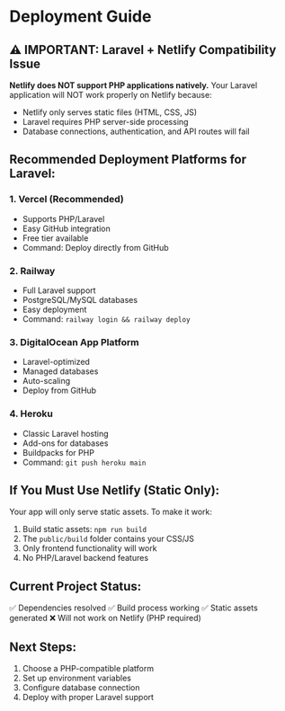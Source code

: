 # Deployment Guide

## ⚠️ IMPORTANT: Laravel + Netlify Compatibility Issue

**Netlify does NOT support PHP applications natively.** Your Laravel application will NOT work properly on Netlify because:

- Netlify only serves static files (HTML, CSS, JS)
- Laravel requires PHP server-side processing
- Database connections, authentication, and API routes will fail

## Recommended Deployment Platforms for Laravel:

### 1. **Vercel** (Recommended)
- Supports PHP/Laravel
- Easy GitHub integration
- Free tier available
- Command: Deploy directly from GitHub

### 2. **Railway**
- Full Laravel support
- PostgreSQL/MySQL databases
- Easy deployment
- Command: `railway login && railway deploy`

### 3. **DigitalOcean App Platform**
- Laravel-optimized
- Managed databases
- Auto-scaling
- Deploy from GitHub

### 4. **Heroku**
- Classic Laravel hosting
- Add-ons for databases
- Buildpacks for PHP
- Command: `git push heroku main`

## If You Must Use Netlify (Static Only):

Your app will only serve static assets. To make it work:

1. Build static assets: `npm run build`
2. The `public/build` folder contains your CSS/JS
3. Only frontend functionality will work
4. No PHP/Laravel backend features

## Current Project Status:

✅ Dependencies resolved
✅ Build process working
✅ Static assets generated
❌ Will not work on Netlify (PHP required)

## Next Steps:

1. Choose a PHP-compatible platform
2. Set up environment variables
3. Configure database connection
4. Deploy with proper Laravel support
